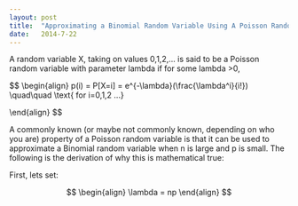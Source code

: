 ```yaml
---
layout: post
title:  "Approximating a Binomial Random Variable Using A Poisson Random Variable" 
date:   2014-7-22
---
```


A random variable X, taking on values 0,1,2,... is said to be a Poisson random variable with parameter lambda if for some lambda >0,

$$ 
\begin{align}
p(i) = P[X=i] = e^{-\lambda}(\frac{\lambda^i}{i!}) \quad\quad \text{ for i=0,1,2 ...}

\end{align}
$$


A commonly known (or maybe not commonly known, depending on who you are) property of a Poisson random variable is that it can be used to approximate a Binomial random variable when n is large and p is small. The following is the derivation of why this is mathematical true:

First, lets set: 

$$ 
\begin{align}
\lambda = np
\end{align}
$$

